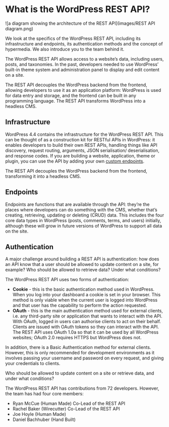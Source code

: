 # What is the WordPress REST API?

![a diagram showing the architecture of the REST API](images/REST API diagram.png)

We look at the specifics of the WordPress REST API, including its infrastructure and endpoints, its authentication methods and the concept of hypermedia. We also introduce you to the team behind it.

The WordPress REST API allows access to a website’s data, including users, posts, and taxonomies. In the past, developers needed to use WordPress’ built-in theme system and administration panel to display and edit content ona site.

The REST API decouples the WordPress backend from the frontend, allowing developers to use it as an application platform: WordPress is used for data entry and storage, and the frontend can be built in any programming language. The REST API transforms WordPress into a headless CMS.## InfrastructureWordPress 4.4 contains the infrastructure for the WordPress REST API. This can be thought of as a construction kit for RESTful APIs in WordPress: it enables developers to build their own REST APIs, handling things like API discovery, request routing, arguments, JSON serialisation/ deserialisation, and response codes. If you are building a website, application, theme or plugin, you can use the API by adding your own [custom endpoints](http://v2.wp-api.org/extending/adding/).

The REST API decouples the WordPress backend from the frontend, transforming it into a headless CMS.

## EndpointsEndpoints are functions that are available through the API: they’re the places where developers can do something with the CMS, whether that’s creating, retrieving, updating or deleting (CRUD) data. This includes the four core data types in WordPress (posts, comments, terms, and users) initially, although these will grow in future versions of WordPress to support all data on the site.## AuthenticationA major challenge around building a REST API is authentication: how does an API know that a user should be allowed to update content on a site, for example? Who should be allowed to retrieve data? Under what conditions?

The WordPress REST API uses two forms of authentication:- **Cookie** - this is the basic authentication method used in WordPress. When you log into your dashboard a cookie is set in your browser. This method is only viable when the current user is logged into WordPress and that user has the capability to perform the action requested.- **OAuth** - this is the main authentication method used for external clients, i.e. any third-party site or application that wants to interact with the API. With OAuth, logged in users can authorise clients to act on their behalf. Clients are issued with OAuth tokens so they can interact with the API. The REST API uses OAuth 1.0a so that it can be used by all WordPress websites; OAuth 2.0 requires HTTPS but WordPress does not.

In addition, there is a Basic Authentication method for external clients. However, this is only recommended for development environments as it involves passing your username and password on every request, and giving your credentials to clients.

Who should be allowed to update content on a site or retrieve data, and under what conditions?The WordPress REST API has contributions from 72 developers. However, the team has had four core members:- Ryan McCue (Human Made) Co-Lead of the REST API- Rachel Baker (Wirecutter) Co-Lead of the REST API- Joe Hoyle (Human Made)- Daniel Bachhuber (Hand Built)